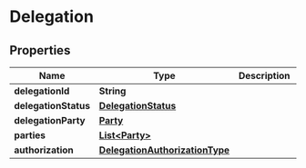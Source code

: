 # Delegation

## Properties
Name | Type | Description | Notes
------------ | ------------- | ------------- | -------------
**delegationId** | **String** |  |  [optional]
**delegationStatus** | [**DelegationStatus**](DelegationStatus.md) |  |  [optional]
**delegationParty** | [**Party**](Party.md) |  |  [optional]
**parties** | [**List&lt;Party&gt;**](Party.md) |  |  [optional]
**authorization** | [**DelegationAuthorizationType**](DelegationAuthorizationType.md) |  |  [optional]
